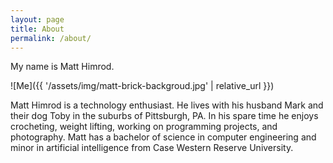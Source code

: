 ```yaml
---
layout: page
title: About
permalink: /about/
---
```


My name is Matt Himrod. 

![Me]({{ '/assets/img/matt-brick-backgroud.jpg' | relative_url }})

Matt Himrod is a technology enthusiast. He lives with his husband Mark and their dog Toby in the suburbs of Pittsburgh, PA. In his spare time he enjoys crocheting, weight lifting, working on programming projects, and photography. Matt has a bachelor of science in computer engineering and minor in artificial intelligence from Case Western Reserve University. 
